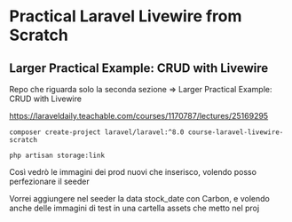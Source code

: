 # Practical Laravel Livewire from Scratch

## Larger Practical Example: CRUD with Livewire

Repo che riguarda solo la seconda sezione => Larger Practical Example: CRUD with Livewire

https://laraveldaily.teachable.com/courses/1170787/lectures/25169295

    composer create-project laravel/laravel:^8.0 course-laravel-livewire-scratch

`php artisan storage:link` 

Così vedrò le immagini dei prod nuovi che inserisco, volendo posso perfezionare il seeder

Vorrei aggiungere nel seeder la data stock_date con Carbon, e volendo anche delle immagini di test in una cartella assets che metto nel proj
